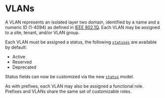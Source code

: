 # VLANs

A VLAN represents an isolated layer two domain, identified by a name and a numeric ID (1-4094) as defined in [IEEE 802.1Q](https://en.wikipedia.org/wiki/IEEE_802.1Q). Each VLAN may be assigned to a site, tenant, and/or VLAN group.

Each VLAN must be assigned a status, the following [`statuses`](https://nautobot.readthedocs.io/en/latest/models/extras/status/) are available by default:

* Active
* Reserved
* Deprecated

Status fields can now be customized via the new [`status`](https://nautobot.readthedocs.io/en/latest/models/extras/status/) model.

As with prefixes, each VLAN may also be assigned a functional role. Prefixes and VLANs share the same set of customizable roles.
